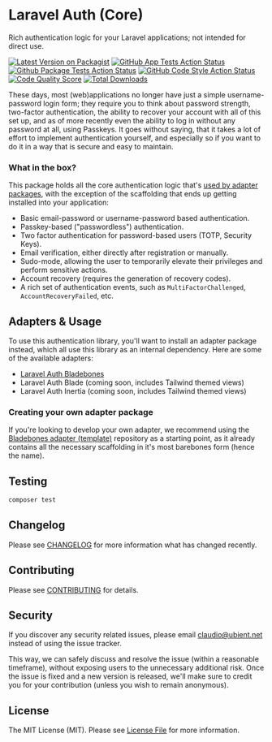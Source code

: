 # Laravel Auth (Core)
Rich authentication logic for your Laravel applications; not intended for direct use.

[![Latest Version on Packagist](https://img.shields.io/packagist/v/claudiodekker/laravel-auth.svg?style=flat-square)](https://packagist.org/packages/claudiodekker/laravel-auth)
[![GitHub App Tests Action Status](https://github.com/claudiodekker/laravel-auth/actions/workflows/app-tests.yml/badge.svg)](https://github.com/claudiodekker/laravel-auth/actions/workflows/app-tests.yml)
[![Github Package Tests Action Status](https://github.com/claudiodekker/laravel-auth/actions/workflows/package-tests.yml/badge.svg)](https://github.com/claudiodekker/laravel-auth/actions/workflows/package-tests.yml)
[![GitHub Code Style Action Status](https://img.shields.io/github/workflow/status/claudiodekker/laravel-auth/Check%20&%20fix%20styling?label=code%20style)](https://github.com/claudiodekker/laravel-auth/actions?query=workflow%3A"Check+%26+fix+styling"+branch%3Amaster)
[![Code Quality Score](https://img.shields.io/scrutinizer/g/claudiodekker/laravel-auth.svg?style=flat-square)](https://scrutinizer-ci.com/g/claudiodekker/laravel-auth)
[![Total Downloads](https://img.shields.io/packagist/dt/claudiodekker/laravel-auth.svg?style=flat-square)](https://packagist.org/packages/claudiodekker/laravel-auth)

These days, most (web)applications no longer have just a simple username-password login form; they require you to think about password strength, two-factor authentication,
the ability to recover your account with all of this set up, and as of more recently even the ability to log in without any password at all, using Passkeys.
It goes without saying, that it takes a lot of effort to implement authentication yourself, and especially so if you want to do it in a way that is secure and easy to maintain.

### What in the box?

This package holds all the core authentication logic that's [used by adapter packages](#adapters--usage),
with the exception of the scaffolding that ends up getting installed into your application:

- Basic email-password or username-password based authentication.
- Passkey-based ("passwordless") authentication.
- Two factor authentication for password-based users (TOTP, Security Keys).
- Email verification, either directly after registration or manually.
- Sudo-mode, allowing the user to temporarily elevate their privileges and perform sensitive actions.
- Account recovery (requires the generation of recovery codes).
- A rich set of authentication events, such as `MultiFactorChallenged`, `AccountRecoveryFailed`, etc.

## Adapters & Usage

To use this authentication library, you'll want to install an adapter package instead, which all use this library as an internal dependency.
Here are some of the available adapters:

- [Laravel Auth Bladebones](https://github.com/claudiodekker/laravel-auth-bladebones)
- Laravel Auth Blade (coming soon, includes Tailwind themed views)
- Laravel Auth Inertia (coming soon, includes Tailwind themed views)

### Creating your own adapter package

If you're looking to develop your own adapter, we recommend using the [Bladebones adapter (template)](https://github.com/claudiodekker/laravel-auth-bladebones)
repository as a starting point, as it already contains all the necessary scaffolding in it's most barebones form (hence the name).

## Testing

``` bash
composer test
```

## Changelog

Please see [CHANGELOG](CHANGELOG.md) for more information what has changed recently.

## Contributing

Please see [CONTRIBUTING](CONTRIBUTING.md) for details.

## Security

If you discover any security related issues, please email claudio@ubient.net instead of using the issue tracker.

This way, we can safely discuss and resolve the issue (within a reasonable timeframe), without exposing users to the unnecessary additional risk.
Once the issue is fixed and a new version is released, we'll make sure to credit you for your contribution (unless you wish to remain anonymous).

## License

The MIT License (MIT). Please see [License File](LICENSE.md) for more information.
